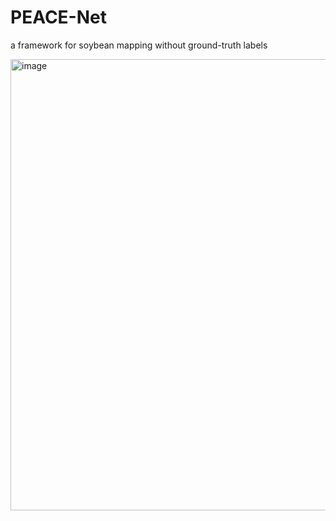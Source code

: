 # PEACE-Net
a framework for soybean mapping without ground-truth labels


<img width="945" height="722" alt="image" src="https://github.com/user-attachments/assets/a23d8523-88df-4c5a-b3f9-e69ed3765d82" />
